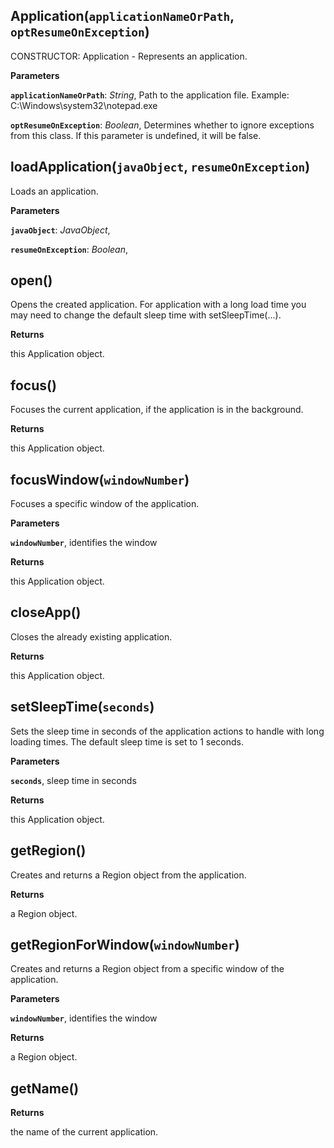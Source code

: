 Application(`applicationNameOrPath`, `optResumeOnException`)
------------------------------------------------------------
CONSTRUCTOR: Application - Represents an application.


**Parameters**

**`applicationNameOrPath`**:  *String*,  Path to the application file. Example: C:\Windows\system32\notepad.exe

**`optResumeOnException`**:  *Boolean*,  Determines whether to ignore exceptions from this class. If this parameter is undefined, it will be false.

loadApplication(`javaObject`, `resumeOnException`)
--------------------------------------------------
Loads an application.


**Parameters**

**`javaObject`**:  *JavaObject*,  


**`resumeOnException`**:  *Boolean*,  


open()
------
Opens the created application.
For application with a long load time you may need to change the default sleep time with setSleepTime(...).



**Returns**

this Application object.

focus()
-------
Focuses the current application, if the application is in the background.



**Returns**

this Application object.

focusWindow(`windowNumber`)
---------------------------
Focuses a specific window of the application.



**Parameters**

**`windowNumber`**,  identifies the window

**Returns**

this Application object.

closeApp()
----------
Closes the already existing application.



**Returns**

this Application object.

setSleepTime(`seconds`)
-----------------------
Sets the sleep time in seconds of the application actions to handle with long loading times.
The default sleep time is set to 1 seconds.



**Parameters**

**`seconds`**,  sleep time in seconds

**Returns**

this Application object.

getRegion()
-----------
Creates and returns a Region object from the application.



**Returns**

a Region object.

getRegionForWindow(`windowNumber`)
----------------------------------
Creates and returns a Region object from a specific window of the application.



**Parameters**

**`windowNumber`**,  identifies the window

**Returns**

a Region object.

getName()
---------
**Returns**

the name of the current application.


